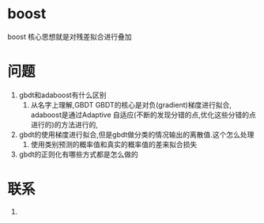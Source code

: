 # boost

boost 核心思想就是对残差拟合进行叠加

# 问题

1. gbdt和adaboost有什么区别
    1. 从名字上理解,GBDT GBDT的核心是对负(gradient)梯度进行拟合, adaboost是通过Adaptive 自适应(不断的发现分错的点,优化这些分错的点进行的)的方法进行的,
1. gbdt的使用梯度进行拟合,但是gbdt做分类的情况输出的离散值.这个怎么处理
    1. 使用类别预测的概率值和真实的概率值的差来拟合损失
1. gbdt的正则化有哪些方式都是怎么做的

# 联系

1. 